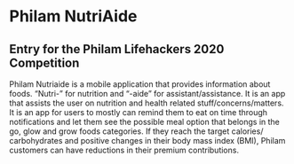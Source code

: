 # Philam NutriAide

## Entry for the Philam Lifehackers 2020 Competition

Philam Nutriaide is a mobile application that provides information about foods. “Nutri-” for nutrition and “-aide” for assistant/assistance. It is an app that assists the user on nutrition and health related stuff/concerns/matters.  It is an app for users to mostly can remind them to eat on time through notifications and let them see the possible meal option that belongs in the go, glow and grow foods categories. If they reach the target calories/ carbohydrates and positive changes in their body mass index (BMI), Philam customers can have reductions in their premium contributions.

